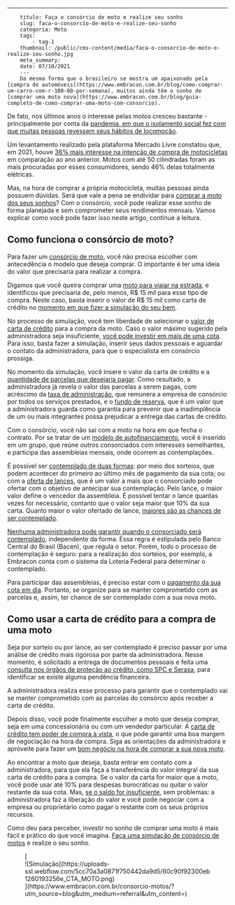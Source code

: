 ---
        titulo: Faça o consórcio de moto e realize seu sonho
        slug: faca-o-consorcio-de-moto-e-realize-seu-sonho
        categoria: Moto
        tags:
            - tag-1
        thumbnail: /public/cms-content/media/faca-o-consorcio-de-moto-e-realize-seu-sonho.jpg
        meta_summary: 
        date: 07/10/2021
        ---
        Da mesma forma que o brasileiro se mostra um apaixonado pela [compra de automóveis](https://www.embracon.com.br/blog/como-comprar-um-carro-com-r-100-00-por-semana), muitos ainda têm o sonho de [comprar uma moto nova](https://www.embracon.com.br/blog/guia-completo-de-como-comprar-uma-moto-com-consorcio).

De fato, nos últimos anos o interesse pelas motos cresceu bastante - principalmente por conta da [pandemia, em que o isolamento social fez com que muitas pessoas revessem seus hábitos de locomoção](https://www.embracon.com.br/blog/habitos-de-consumo-antes-durante-e-pos-pandemia).

Um levantamento realizado pela plataforma Mercado Livre constatou que, em 2021, houve [36% mais interesse na intenção de compra de motocicletas](https://www.motociclismoonline.com.br/especiais/interesse-motos-cresce-brasil-eletricas-destacam/) em comparação ao ano anterior. Motos com até 50 cilindradas foram as mais procuradas por esses consumidores, sendo 46% delas totalmente elétricas.

Mas, na hora de comprar a própria motocicleta, muitas pessoas ainda possuem dúvidas. Será que vale a pena se endividar para [comprar a moto dos seus sonhos](https://www.embracon.com.br/blog/5-vantagens-consorcio-de-moto)? Com o consórcio, você pode realizar esse sonho de forma planejada e sem comprometer seus rendimentos mensais. Vamos explicar como você pode fazer isso neste artigo, continue a leitura.

Como funciona o consórcio de moto? 
-----------------------------------

Para fazer um [consórcio de moto](https://www.embracon.com.br/blog/saiba-tudo-sobre-consorcio-de-motos), você não precisa escolher com antecedência o modelo que deseja comprar. O importante é ter uma ideia do valor que precisaria para realizar a compra.

Digamos que você queira comprar uma [moto para viajar na estrada](https://www.embracon.com.br/blog/conheca-as-melhores-motos-do-mercado), e identificou que precisaria de, pelo menos, R$ 15 mil para esse tipo de compra. Neste caso, basta inserir o valor de R$ 15 mil como carta de crédito no [momento em que fizer a simulação do seu bem](https://www.embracon.com.br/blog/simulacao-de-consorcio).

No processo de simulação, você tem liberdade de selecionar o [valor de carta de crédito](https://www.embracon.com.br/blog/tudo-o-que-voce-precisa-saber-sobre-a-carta-de-credito-de-consorcios) para a compra da moto. Caso o valor máximo sugerido pela administradora seja insuficiente, [você pode investir em mais de uma cota](https://www.embracon.com.br/blog/afinal-posso-fazer-mais-de-um-consorcio-ao-mesmo-tempo-entenda). Para isso, basta fazer a simulação, inserir seus dados pessoais e aguardar o contato da administradora, para que o especialista em consórcio prossiga.

No momento da simulação, você insere o valor da carta de crédito e a [quantidade de parcelas que desejaria pagar](https://www.embracon.com.br/blog/como-calcular-as-parcelas-no-consorcio). Como resultado, a administradora já revela o valor das parcelas a serem pagas, com acréscimo da [taxa de administração](https://www.embracon.com.br/blog/como-funciona-a-taxa-de-administracao-de-um-consorcio), que remunera a empresa de consórcio por todos os serviços prestados, e o [fundo de reserva](https://www.embracon.com.br/blog/entenda-como-funciona-a-devolucao-do-fundo-de-reserva), que é um valor que a administradora guarda como garantia para prevenir que a inadimplência de um ou mais integrantes possa prejudicar a entrega das cartas de crédito.

Com o consórcio, você não sai com a moto na hora em que fecha o contrato. Por se tratar de um [modelo de autofinanciamento](https://www.embracon.com.br/blog/autofinanciamento-o-que-e-e-como-um-consorcio-pode-ajuda-lo), você é inserido em um grupo, que reúne outros consorciados com interesses semelhantes, e participa das assembleias mensais, onde ocorrem as contemplações.

É possível ser [contemplado de duas formas](https://www.embracon.com.br/blog/quais-sao-as-formas-de-contemplacao): por meio dos sorteios, que podem acontecer do primeiro ao último mês de pagamento da sua cota; ou com a [oferta de lances](https://www.embracon.com.br/blog/como-funcionam-os-tipos-de-lances-no-consorcio), que é um valor a mais que o consorciado pode ofertar com o objetivo de antecipar sua contemplação. Pelo lance, o maior valor define o vencedor da assembleia. É possível tentar o lance quantas vezes for necessário, contanto que o valor seja maior que 10% da sua carta. Quanto maior o valor ofertado de lance, [maiores são as chances de ser contemplado](https://www.embracon.com.br/blog/como-ser-contemplado-mais-rapido-no-consorcio).

[Nenhuma administradora pode garantir quando o consorciado será contemplado](https://www.embracon.com.br/blog/nao-existe-promessa-de-contemplacao-em-consorcio), independente da forma. Essa regra é estipulada pelo Banco Central do Brasil (Bacen), que regula o setor. Porém, todo o processo de contemplação é seguro: para a realização dos sorteios, por exemplo, a Embracon conta com o sistema da Loteria Federal para determinar o contemplado.

Para participar das assembleias, é preciso estar com o [pagamento da sua cota em dia](https://www.embracon.com.br/blog/como-e-feito-o-pagamento-da-parcela-do-consorcio). Portanto, se organize para se manter comprometido com as parcelas e, assim, ter chance de ser contemplado com a sua nova moto.

Como usar a carta de crédito para a compra de uma moto 
-------------------------------------------------------

Seja por sorteio ou por lance, ao ser contemplado é preciso passar por uma análise de crédito mais rigorosa por parte da administradora. Nesse momento, é solicitado a entrega de documentos pessoais e feita uma [consulta nos órgãos de proteção ao crédito, como SPC e Serasa](https://www.embracon.com.br/blog/o-que-e-o-spc-serasa-e-como-ele-influencia-na-sua-vida-financeira), para identificar se existe alguma pendência financeira.

A administradora realiza esse processo para garantir que o contemplado vai se manter comprometido com as parcelas do consórcio após receber a carta de crédito.

Depois disso, você pode finalmente escolher a moto que deseja comprar, seja em uma concessionária ou com um vendedor particular. A [carta de crédito tem poder de compra à vista,](https://www.embracon.com.br/blog/o-que-e-a-carta-de-credito-como-funciona-e-como-usar) o que pode garantir uma boa margem de negociação na hora da compra. Siga as orientações da administradora e aproveite para fazer um [bom negócio na hora de comprar a sua nova moto](https://www.embracon.com.br/blog/4-dicas-para-conseguir-uma-boa-negociacao-na-hora-de-adquirir-o-seu-bem).

Ao encontrar a moto que deseja, basta entrar em contato com a administradora, para que ela faça a transferência do valor integral da sua carta de crédito para a compra. Se o valor da carta for maior que a moto, você pode usar até 10% para despesas burocráticas ou quitar o valor restante da sua cota. Mas, [se o saldo for insuficiente](https://www.embracon.com.br/blog/e-possivel-comprar-um-bem-maior-do-que-minha-carta-de-credito-a-embracon-responde), sem problemas: a administradora faz a liberação do valor e você pode negociar com a empresa ou proprietário como pagar o restante com os seus próprios recursos.

Como deu para perceber, investir no sonho de comprar uma moto é mais fácil e prático do que você imagina. [Faça uma simulação de consórcio de motos](https://www.embracon.com.br/consorcio-motos) e realize o seu sonho.

<figure class="w-richtext-figure-type-image w-richtext-align-center">[<div>![Simulação](https://uploads-ssl.webflow.com/5cc70a3a0871f750442da9d5/60c90f92300eb1260193256e_CTA_MOTO.png)</div>](https://www.embracon.com.br/consorcio-motos/?utm_source=blog&utm_medium=referral&utm_content=)</figure>
        